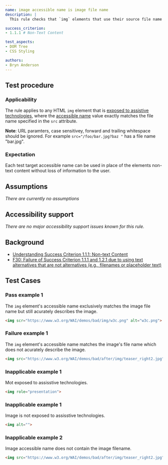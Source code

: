 ```yaml
---
name: image accessible name is image file name
description: |
  This rule checks that `img` elements that use their source file name as their accessible name do so without loss of infomation to the user.

success_criterion:
- 1.1.1 # Non-Text Content

test_aspects:
- DOM Tree
- CSS Styling

authors:
- Bryn Anderson
---
```


## Test procedure

### Applicability

The rule applies to any HTML `img` element that is [exposed to assistive technologies](#exposed-to-assistive-technologies), where the [accessible name](#accessible-name) value exactly matches the file name specified in the `src` attribute.

**Note**: URL paramters, case sensitivey, forward and trailing whitespace should be ignored. For example `src="/foo/bar.jpg?baz "` has a file name "bar.jpg".

### Expectation

Each test target accessible name can be used in place of the elements non-text content without loss of information to the user.

## Assumptions

*There are currently no assumptions*

## Accessibility support

 *There are no major accessibility support issues known for this rule.*

## Background

- [Understanding Success Criterion 1.1.1: Non-text Content](https://www.w3.org/WAI/WCAG21/Understanding/non-text-content.html)
- [F30: Failure of Success Criterion 1.1.1 and 1.2.1 due to using text alternatives that are not alternatives (e.g., filenames or placeholder text)](https://www.w3.org/TR/2016/NOTE-WCAG20-TECHS-20161007/F30)

## Test Cases

### Pass example 1

The `img` element's accessible name exclusively matches the image file name but still acurately describes the image.

```html
<img scr="https://www.w3.org/WAI/demos/bad/img/w3c.png" alt="w3c.png">
```

### Failure example 1

The `img` element's accessible name matches the image's file name which does not acurately describe the image.

```html
<img src="https://www.w3.org/WAI/demos/bad/after/img/teaser_right2.jpg" alt="teaser_right2.jpg">
```

### Inapplicable example 1

Mot exposed to assisstive technologies.

```html
<img role="presentation">
```
### Inapplicable example 1

Image is not exposed to assisstive technologies.

```html
<img alt="">

```
### Inapplicable example 2

Image accessible name does not contain the image filename.

```html
<img src="https://www.w3.org/WAI/demos/bad/after/img/teaser_right2.jpg" alt="modanna lily">
```
